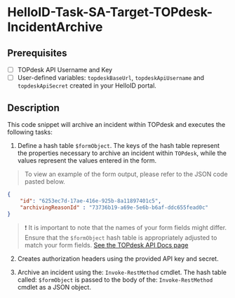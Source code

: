 # HelloID-Task-SA-Target-TOPdesk-IncidentArchive

## Prerequisites

- [ ] TOPdesk API Username and Key
- [ ] User-defined variables: `topdeskBaseUrl`, `topdeskApiUsername` and `topdeskApiSecret` created in your HelloID portal.

## Description

This code snippet will archive an incident within TOPdesk and executes the following tasks:

1. Define a hash table `$formObject`. The keys of the hash table represent the properties necessary to archive an incident within `TOPdesk`, while the values represent the values entered in the form.

> To view an example of the form output, please refer to the JSON code pasted below.

```json
{
    "id": "6253ec7d-17ae-416e-925b-8a11897401c5",
    "archivingReasonId" : "73736b19-a69e-5e6b-b6af-ddc655fead0c"
}
```

> :exclamation: It is important to note that the names of your form fields might differ. Ensure that the `$formObject` hash table is appropriately adjusted to match your form fields.
> [See the TOPdesk API Docs page](https://developers.topdesk.com/explorer/?page=incident#/incident/post_incidents)

2. Creates authorization headers using the provided API key and secret.

3. Archive an incident using the: `Invoke-RestMethod` cmdlet. The hash table called: `$formObject` is passed to the body of the: `Invoke-RestMethod` cmdlet as a JSON object.